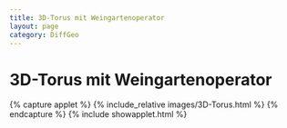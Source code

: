 ```yaml
---
title: 3D-Torus mit Weingartenoperator
layout: page
category: DiffGeo
---
```


# 3D-Torus mit Weingartenoperator

{% capture applet %} {% include_relative images/3D-Torus.html %} {% endcapture %}
{% include showapplet.html %}
